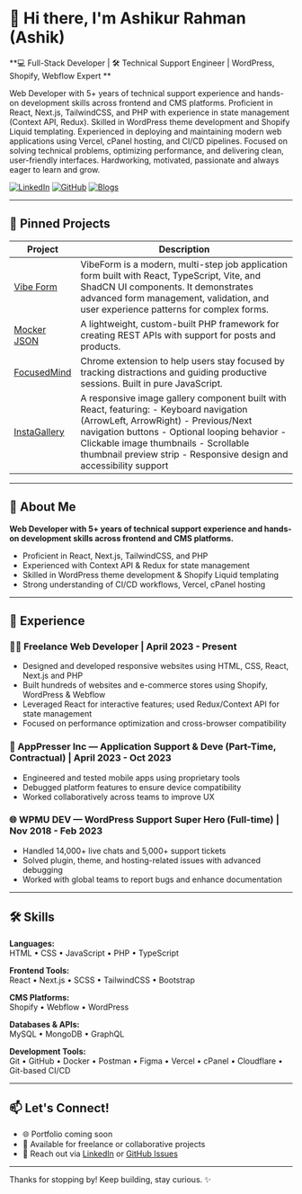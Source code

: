 # 👋 Hi there, I'm Ashikur Rahman (Ashik)

**💻 Full-Stack Developer | 🛠 Technical Support Engineer | WordPress, Shopify, Webflow Expert **

Web Developer with 5+ years of technical support experience and hands-on development skills across frontend and CMS platforms. Proficient in React, Next.js, TailwindCSS, and PHP with experience in state management (Context API, Redux). Skilled in WordPress theme development and Shopify Liquid templating. Experienced in deploying and maintaining modern web applications using Vercel, cPanel hosting, and CI/CD pipelines. Focused on solving technical problems, optimizing performance, and delivering clean, user-friendly interfaces. Hardworking, motivated, passionate and always eager to learn and grow.

[![LinkedIn](https://img.shields.io/badge/LinkedIn-0077B5?style=for-the-badge&logo=linkedin&logoColor=white)](https://linkedin.com/in/ashikrnhq04)
[![GitHub](https://img.shields.io/badge/GitHub-100000?style=for-the-badge&logo=github&logoColor=white)](https://github.com/ashikrnhq04)
[![Blogs](https://img.shields.io/badge/Blog-FF5722?style=for-the-badge&logo=google-chrome&logoColor=white)](https://codespoetry.com)

---

## 📌 Pinned Projects

| Project | Description |
|--------|-------------|
| [Vibe Form](https://github.com/ashikrnhq04/VibeForm) | VibeForm is a modern, multi-step job application form built with React, TypeScript, Vite, and ShadCN UI components. It demonstrates advanced form management, validation, and user experience patterns for complex forms. |
| [Mocker JSON](https://github.com/ashikrnhq04/API-JSON) | A lightweight, custom-built PHP framework for creating REST APIs with support for posts and products. |
| [FocusedMind](https://github.com/ashikrnhq04/FocusedMind) | Chrome extension to help users stay focused by tracking distractions and guiding productive sessions. Built in pure JavaScript. |
| [InstaGallery](https://github.com/ashikrnhq04/instagallery) | A responsive image gallery component built with React, featuring: - Keyboard navigation (ArrowLeft, ArrowRight) - Previous/Next navigation buttons - Optional looping behavior - Clickable image thumbnails - Scrollable thumbnail preview strip - Responsive design and accessibility support |

---

## 👤 About Me

**Web Developer with 5+ years of technical support experience and hands-on development skills across frontend and CMS platforms.**  
- Proficient in React, Next.js, TailwindCSS, and PHP  
- Experienced with Context API & Redux for state management  
- Skilled in WordPress theme development & Shopify Liquid templating  
- Strong understanding of CI/CD workflows, Vercel, cPanel hosting
  
---

## 💼 Experience

### 🧑‍💻 Freelance Web Developer | April 2023 - Present  
- Designed and developed responsive websites using HTML, CSS, React, Next.js and PHP
- Built hundreds of websites and e-commerce stores using Shopify, WordPress & Webflow  
- Leveraged React for interactive features; used Redux/Context API for state management  
- Focused on performance optimization and cross-browser compatibility  

### 📱 AppPresser Inc — Application Support & Deve (Part-Time, Contractual) | April 2023 - Oct 2023 
- Engineered and tested mobile apps using proprietary tools  
- Debugged platform features to ensure device compatibility  
- Worked collaboratively across teams to improve UX  

### 🌐 WPMU DEV — WordPress Support Super Hero (Full-time) | Nov 2018 - Feb 2023 
- Handled 14,000+ live chats and 5,000+ support tickets  
- Solved plugin, theme, and hosting-related issues with advanced debugging  
- Worked with global teams to report bugs and enhance documentation  

---

## 🛠️ Skills

**Languages:**  
HTML • CSS • JavaScript • PHP • TypeScript

**Frontend Tools:**  
React • Next.js • SCSS • TailwindCSS • Bootstrap

**CMS Platforms:**  
Shopify • Webflow • WordPress

**Databases & APIs:**  
MySQL • MongoDB • GraphQL

**Development Tools:**  
Git • GitHub • Docker • Postman • Figma • Vercel • cPanel • Cloudflare • Git-based CI/CD

---

## 📫 Let's Connect!

- 🌐 Portfolio coming soon  
- 💼 Available for freelance or collaborative projects  
- 💌 Reach out via [LinkedIn](https://linkedin.com/in/ashikrnhq04) or [GitHub Issues](https://github.com/ashikrnhq04)

---

Thanks for stopping by! Keep building, stay curious. ✨
